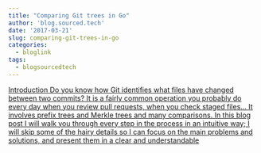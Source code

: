 ```yaml
---
title: "Comparing Git trees in Go"
author: 'blog.sourced.tech'
date: '2017-03-21'
slug: comparing-git-trees-in-go
categories:
  - bloglink
tags:
  - blogsourcedtech
---
```


[Introduction Do you know how Git identifies what files have changed between two commits? It is a fairly common operation you probably do every day when you review pull requests, when you check staged files... It involves prefix trees and Merkle trees and many comparisons. In this blog post I will walk you through every step in the process in an intuitive way; I will skip some of the hairy details so I can focus on the main problems and solutions, and present them in a clear and understandable<i class="fas fa-external-link-alt"></i>](https://blog.sourced.tech//blog.sourced.tech/post/difftree/)

